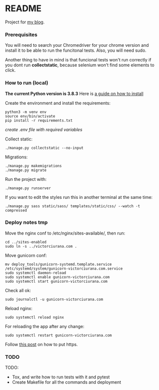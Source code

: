 # README #

Project for [my blog](https://victorciurana.com).


### Prerequisites ###
You will need to search your Chromedriver for your chrome version and install it to be able to run the funcitonal tests. Also, you will need sudo.

Another thing to have in mind is that funcional tests won't run correctly if you dont run __collectstatic__, because selenium won't find some elements to click.


### How to run (local) ###
__The current Python version is 3.8.3__
Here is [a guide on how to install](https://tech.serhatteker.com/post/2019-12/how-to-install-python38-on-ubuntu/)

Create the environment and install the requirements:
```
python3 -m venv env
source env/bin/activate
pip install -r requirements.txt
```

*create .env file with required variables*

Collect static:
```
./manage.py collectstatic --no-input
```

Migrations:
```
./manage.py makemigrations
./manage.py migrate
```

Run the project with:
```
./manage.py runserver
```

If you want to edit the styles run this in another terminal at the same time:
```
./manage.py sass static/sass/ templates/static/css/ --watch -t compressed
```

### Deploy notes tmp ###
Move the nginx conf to /etc/nginx/sites-available/, then run:
```
cd ../sites-enabled
sudo ln -s ../victorciurana.com .
```

Move gunicorn conf:
```
mv deploy_tools/gunicorn-systemd.template.service /etc/systemd/system/gunicorn-victorciurana.com.service
sudo systemctl daemon-reload
sudo systemctl enable gunicorn-victorciurana.com
sudo systemctl start gunicorn-victorciurana.com
```

Check all ok:
```
sudo journalctl -u gunicorn-victorciurana.com
```

Reload nginx:
```
sudo systemctl reload nginx
```

For reloading the app after any change:
```
sudo systemctl restart gunicorn-victorciurana.com
```

Follow [this post](https://www.digitalocean.com/community/tutorials/how-to-secure-nginx-with-let-s-encrypt-on-ubuntu-20-04) on how to put https.

### TODO ###
TODO:
* Tox, and write how to run tests with it and pytest
* Create Makefile for all the commands and deployment